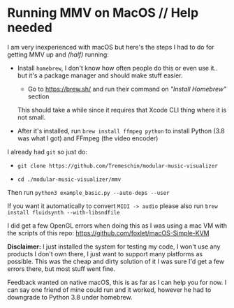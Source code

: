 # Running MMV on MacOS // Help needed

I am very inexperienced with macOS but here's the steps I had to do for getting MMV up and *(half)* running:

- Install `homebrew`, I don't know how often people do this or even use it.. but it's a package manager and should make stuff easier.
  
  - Go to https://brew.sh/ and run their command on *"Install Homebrew"* section

  This should take a while since it requires that Xcode CLI thing where it is not small.

- After it's installed, run `brew install ffmpeg python` to install Python (3.8 was what I got) and FFmpeg (the video encoder)

I already had `git` so just do:

- `git clone https://github.com/Tremeschin/modular-music-visualizer`

- `cd ./modular-music-visualizer/mmv`

Then run `python3 example_basic.py --auto-deps --user`

If you want it automatically to convert `MIDI -> audio` please also run `brew install fluidsynth --with-libsndfile`

I did get a few OpenGL errors when doing this as I was using a mac VM with the scripts of this repo: https://github.com/foxlet/macOS-Simple-KVM

**Disclaimer:** I just installed the system for testing my code, I won't use any products I don't own there, I just want to support many platforms as possible. This was the cheap and dirty solution of it I was sure I'd get a few errors there, but most stuff went fine.

Feedback wanted on native macOS, this is as far as I can help you for now. I can say one friend of mine could run and it worked, however he had to downgrade to Python 3.8 under homebrew.
